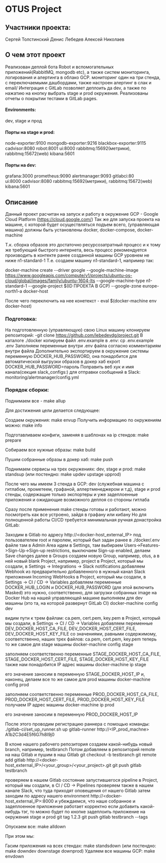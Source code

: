 # OTUS Project

## Участники проекта:
Сергей Толстинский
Денис Лебедев
Алексей Николаев

## О чем этот проект
Реализован деплой бота Robot и вспомогательных приложений(RabbitMQ, mongodb etc), а также систем мониторинга, логирования и алертинга в облако GCP. мониторинг один на три стенда, с переключаемыми дашбордами, также настроен алертинг в слак и email/ Интеграция с GitLab позволяет деплоить да dev, а также по нажатию на кнопку выбрать stage и prod окружения. Реализованы отчеты о покрытии тестами в GitLab pages.

#### Environments:
dev, stage и прод

#### Порты на stage и prod:
node-exporter:9100
mongodb-exporter:9216
blackbox-exporter:9115
cadvisor:8080
robot:8001
ui:8000
rabbitmq:15692(метрики), rabbitmq:15672(web)
kibana:5601

#### Порты на dev:
grafana:3000 
prometheus:9090 
alertmanager:9093 
gitlabci:80  
ui:8000 
cadvisor:8080 
rabbitmq:15692(метрики), rabbitmq:15672(web) 
kibana:5601

## Описание 
Данный проект расчитан на запуск и работу в окружение GCP - Google Cloud Platform (https://cloud.google.com/) Так же для запуска проекта на машине, с которой будет осуществляться подъем всего, (управляющая машина) должны быть установлены docker, docker-compose, docker-machine

Т.к. сборка образов это достаточно ресурсозатратный процесс и к тому же требующий быстрого интернета, весь процесс рекомендуется производить в контекте ранее созданной машины GCP уровнем не ниже n1-standard-1 Т.е. создаем машину n1-standard-1, например так:

docker-machine create --driver google --google-machine-image https://www.googleapis.com/compute/v1/projects/ubuntu-os-cloud/global/images/family/ubuntu-1604-lts
--google-machine-type n1-standard-1 --google-project $(ID ПРОЕКТА В GCP) --google-zone europe-north1-a docker-host

После чего переключить на нее конетекст - eval $(docker-machine env docker-host)

### Подготовка:
На подготовленную (управляющую) свою Linux машину клонируем репозиторий: -git clone https://github.com/lebedevdg/project.git
В каталоге ./docker копируем файл .env.example в .env: cp .env.example .env
Заполняем переменные внутри .env файла согласно комментариям внутри файла
Дополнительно экспортируем в окружение системы переменную DOCKER_HUB_PASSWORD, она понадобится для автоматической выгрузки образов в докер хаб export DOCKER_HUB_PASSWORD=пароль
Поправить веб хук и имя канала(секция slack_configs:) для отправки сообщений в Slack: monitoring/alertmanager/config.yml

### Порядок сборки:

Поднимаем все - make allup

Для достижения цели делается следующее:

Создаем окружения: make envup Получить информацию по окружениям можно: make info

Подготавливаем конфиги, заменяя в шаблонах на ip стендов: make prepare

Собираем все нужные образы: make build

Пушим собранные образы в докер хаб: make push

Поднимаем сервисы на трех окружениях: dev, stage и prod: make standsup (или постендно: make updev upstage upprod)

После чего мы имеем 3 стенда в GCP: dev (служебная машина с гитлабом, прометеем, графаной, аллертменеджером и т.д), stage и prod стенды, содержащие только экспортеры и уже задеплоенные приложения и ожидающие возможного деплоя со стороны гитлаба

Сразу после применения make стенды готовы и работают, можно посмотреть как все устроено, зайдя в графану или кибану Но для полноценной работы CI/CD требуется минимальная ручная донастройка GitLab:

Заходим в Gitlab по адресу http://<docker-host_external_IP> под пользователем root и паролем, который был задан ранее в ./docker/.env файле
там в Admin Area идем в Settings, там выбираем Users->Features->Sign-Up->Sign-up restrictions, выключаем Sign-up enabled, делаем Save changes
далее в Groups создаем новую Group, например, otus, а в ней новый blank Project, например, project
в Project, который мы создали, в Settings -> Integrations -> Slack notifications добавляем Webhook
из предварительно добавленного в нужный канал Slack приложения Incoming WebHooks
в Project, который мы создали, в Settings -> CI / CD -> Variables добавляем переменные
DOCKER_HUB_LOGIN и DOCKER_HUB_PASSWORD (для этой включить Masked)
это нужно, соответственно, для загрузки собранных image на Docker Hub
на нашей управляющей машине выполняем для dev машины (это та, на которой развернут GitLab CI)
docker-machine config dev

видим пути к трем файлам: ca.pem, cert.pem, key.pem
в Project, который мы создали, в Settings -> CI / CD -> Variables добавляем переменные
DEV_DOCKER_HOST_CA_FILE, DEV_DOCKER_HOST_CERT_FILE, DEV_DOCKER_HOST_KEY_FILE
со значениями, равными содержимому, соответственно, наших трех файлов: ca.pem, cert.pem, key.pem
теперь то же самое для stage машины
docker-machine config stage

заполняем соответственно переменные STAGE_DOCKER_HOST_CA_FILE, STAGE_DOCKER_HOST_CERT_FILE, STAGE_DOCKER_HOST_KEY_FILE
также нам понадобится IP адрес машины
docker-machine ip stage

его значение заносим в переменную STAGE_DOCKER_HOST_IP
и, наконец, делаем все то же самое для prod машины
docker-machine config prod

заполняем соответственно переменные PROD_DOCKER_HOST_CA_FILE, PROD_DOCKER_HOST_CERT_FILE, PROD_DOCKER_HOST_KEY_FILE
получаем IP адрес машины
docker-machine ip prod

его значение заносим в переменную PROD_DOCKER_HOST_IP

После этого проводим регистрацию раннера с помощью команды:
./gitlab-ci/set_up_runner.sh up gitlab-runner http://<IP_prod_machne> A1b2C3d4E5f6G7h8I9j0

В клоне нашего рабочего репозитория создаем какой-нибудь новый branch, например, testbranch
Потом добавляем в репозиторий remote на наш Gitlab
и пушим в наш Gitlab
git checkout -b testbranch git remote add gitlab http://<docker-host_external_IP>/<your_group>/<your_project>.git git push gitlab testbranch

проверяем в нашем Gitlab состояние запустившегося pipeline в Project, который мы создали, в CI / CD -> Pipelines
проверяем также в нашем канале Slack, что туда приходят оповещения от нашего Gitlab
затем заходим по адресу нашего environment http://<docker-host_external_IP>:8000
и убеждаемся, что наше собранное и задеплоенное приложение работает корректно
если добавить какой-нибудь тэг, то можно будет по кнопке задеплоить приложение на окружения stage и prod
git tag 1.2.3 git push gitlab testbranch --tags

Опускаем все: make alldown

При этом мы:

Гасим приложения на всех стендах: make standsdown (или постендно: make downdev downstage downprod)
Удаляем все машины GCP: make envdown
